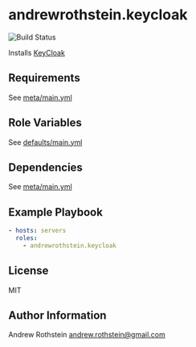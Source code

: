andrewrothstein.keycloak
=========
![Build Status](https://github.com/andrewrothstein/ansible-keycloak/actions/workflows/build.yml/badge.svg)

Installs [KeyCloak](http://www.keycloak.org/)

Requirements
------------

See [meta/main.yml](meta/main.yml)

Role Variables
--------------

See [defaults/main.yml](defaults/main.yml)

Dependencies
------------

See [meta/main.yml](meta/main.yml)

Example Playbook
----------------

```yml
- hosts: servers
  roles:
    - andrewrothstein.keycloak
```

License
-------

MIT

Author Information
------------------

Andrew Rothstein <andrew.rothstein@gmail.com>
